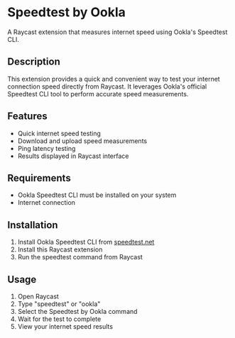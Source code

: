 # Speedtest by Ookla

A Raycast extension that measures internet speed using Ookla's Speedtest CLI.

## Description

This extension provides a quick and convenient way to test your internet connection speed directly from Raycast. It leverages Ookla's official Speedtest CLI tool to perform accurate speed measurements.

## Features

- Quick internet speed testing
- Download and upload speed measurements
- Ping latency testing
- Results displayed in Raycast interface

## Requirements

- Ookla Speedtest CLI must be installed on your system
- Internet connection

## Installation

1. Install Ookla Speedtest CLI from [speedtest.net](https://www.speedtest.net/apps/cli)
2. Install this Raycast extension
3. Run the speedtest command from Raycast

## Usage

1. Open Raycast
2. Type "speedtest" or "ookla"
3. Select the Speedtest by Ookla command
4. Wait for the test to complete
5. View your internet speed results